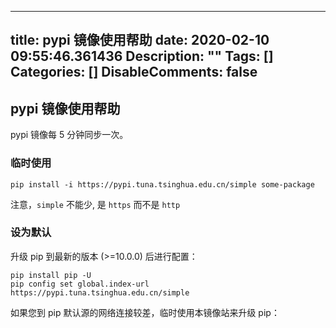 
---
title: pypi 镜像使用帮助
date: 2020-02-10 09:55:46.361436
Description: ""
Tags: []
Categories: []
DisableComments: false
---
## pypi 镜像使用帮助

pypi 镜像每 5 分钟同步一次。

### 临时使用

    
    
    pip install -i https://pypi.tuna.tsinghua.edu.cn/simple some-package
    

注意，`simple` 不能少, 是 `https` 而不是 `http`

### 设为默认

升级 pip 到最新的版本 (>=10.0.0) 后进行配置：

    
    
    pip install pip -U
    pip config set global.index-url https://pypi.tuna.tsinghua.edu.cn/simple
    

如果您到 pip 默认源的网络连接较差，临时使用本镜像站来升级 pip：


